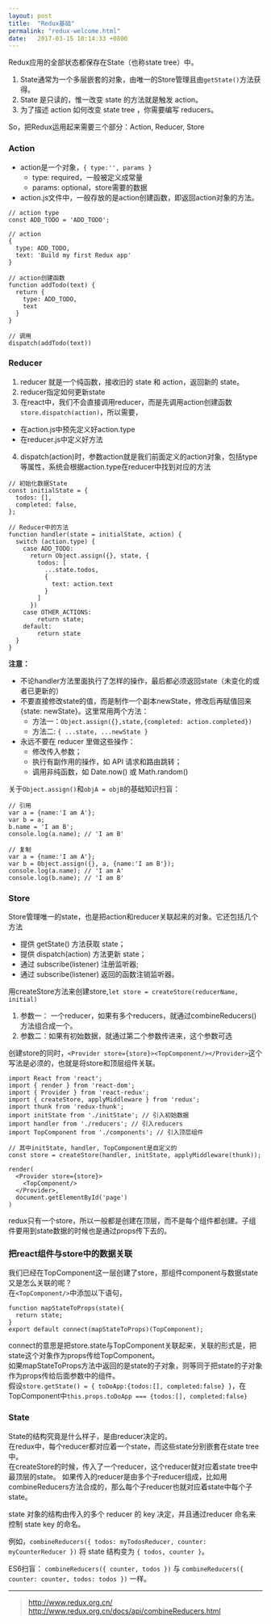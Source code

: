 ```yaml
---
layout: post
title:  "Redux基础"
permalink: "redux-welcome.html"
date:   2017-03-15 10:14:33 +0800
---
```

Redux应用的全部状态都保存在State（也称state tree）中。
1. State通常为一个多层嵌套的对象，由唯一的Store管理且由`getState()`方法获得。   
2. State 是只读的，惟一改变 state 的方法就是触发 action。
3. 为了描述 action 如何改变 state tree ，你需要编写 reducers。

So，把Redux运用起来需要三个部分：Action, Reducer, Store  

### Action   
* action是一个对象，`{ type:'', params }`   
  * type: required，一般被定义成常量
  * params: optional，store需要的数据     
* action.js文件中，一般存放的是action创建函数，即返回action对象的方法。   

```   
// action type
const ADD_TODO = 'ADD_TODO';

// action
{
  type: ADD_TODO,
  text: 'Build my first Redux app'
}

// action创建函数
function addTodo(text) {
  return {
    type: ADD_TODO,
    text
  }
}

// 调用
dispatch(addTodo(text))
```   

### Reducer  
1. reducer 就是一个纯函数，接收旧的 state 和 action，返回新的 state。   
2. reducer指定如何更新state   
3. 在react中，我们不会直接调用reducer，而是先调用action创建函数`store.dispatch(action)`，所以需要，   
  * 在action.js中预先定义好action.type
  * 在reducer.js中定义好方法
4. dispatch(action)时，参数action就是我们前面定义的action对象，包括type等属性，系统会根据action.type在reducer中找到对应的方法   

```   
// 初始化数据State
const initialState = {
  todos: [],
  completed: false,
};

// Reducer中的方法
function handler(state = initialState, action) {
  switch (action.type) {
    case ADD_TODO:
      return Object.assign({}, state, {
        todos: [
          ...state.todos,
          {
            text: action.text
          }
        ]
      })
    case OTHER_ACTIONS:
        return state;
    default:
        return state
  }
}
```     
**注意：**      
* 不论handler方法里面执行了怎样的操作，最后都必须返回state（未变化的或者已更新的）  
* 不要直接修改state的值，而是制作一个副本newState，修改后再赋值回来{state: newState}。这里常用两个方法：   
  * 方法一：`Object.assign({},state,{completed: action.completed})`
  * 方法二: `{ ...state, ...newState }` 
* 永远不要在 reducer 里做这些操作：   
    * 修改传入参数；   
    * 执行有副作用的操作，如 API 请求和路由跳转；   
    * 调用非纯函数，如 Date.now() 或 Math.random()   

关于`Object.assign()`和`objA = objB`的基础知识扫盲：   

```  
// 引用
var a = {name:'I am A'};
var b = a;
b.name = 'I am B';
console.log(a.name); // 'I am B'

// 复制
var a = {name:'I am A'};
var b = Object.assign({}, a, {name:'I am B'});
console.log(a.name); // 'I am A'
console.log(b.name); // 'I am B'
```   

### Store   
Store管理唯一的state，也是把action和reducer关联起来的对象。它还包括几个方法   
* 提供 getState() 方法获取 state；   
* 提供 dispatch(action) 方法更新 state；   
* 通过 subscribe(listener) 注册监听器;   
* 通过 subscribe(listener) 返回的函数注销监听器。   

用createStore方法来创建store,`let store = createStore(reducerName, initial)`  
1. 参数一： 一个reducer，如果有多个reducers，就通过combineReducers() 方法组合成一个。
2. 参数二：如果有初始数据，就通过第二个参数传进来，这个参数可选   

创建store的同时，`<Provider store={store}><TopComponent/></Provider>`这个写法是必须的，也就是将store和顶层组件关联。

```   
import React from 'react';
import { render } from 'react-dom';
import { Provider } from 'react-redux';
import { createStore, applyMiddleware } from 'redux';
import thunk from 'redux-thunk';
import initState from './initState'; // 引入初始数据
import handler from './reducers'; // 引入reducers
import TopComponent from './components'; // 引入顶层组件

// 其中initState, handler, TopComponent是自定义的
const store = createStore(handler, initState, applyMiddleware(thunk));

render(
  <Provider store={store}>
    <TopComponent/>
  </Provider>,
  document.getElementById('page')
)
```   
redux只有一个store，所以一般都是创建在顶层，而不是每个组件都创建。子组件要用到state数据的时候也是通过props传下去的。

### 把react组件与store中的数据关联

我们已经在TopComponent这一层创建了store，那组件component与数据state又是怎么关联的呢？   
在`<TopComponent/>`中添加以下语句，

```   
function mapStateToProps(state){
  return state;
}
export default connect(mapStateToProps)(TopComponent);
```
connect的意思是把store.state与TopComponent关联起来，关联的形式是，把state这个对象作为props传给TopComponent。   
如果mapStateToProps方法中返回的是state的子对象，则等同于把state的子对象作为props传给后面参数中的组件。   
假设`store.getState() = { toDoApp:{todos:[], completed:false} }`，在TopComponent中`this.props.toDoApp === {todos:[], completed:false}`    

### State   

State的结构究竟是什么样子，是由reducer决定的。    
在redux中，每个reducer都对应着一个state，而这些state分别嵌套在state tree中。   
在createStore的时候，传入了一个reducer，这个reducer就对应着state tree中最顶层的state。
如果传入的reducer是由多个子reducer组成，比如用combineReducers方法合成的，那么每个子reducer也就对应着state中每个子state。

state 对象的结构由传入的多个 reducer 的 key 决定，并且通过reducer 命名来控制 state key 的命名。

例如，`combineReducers({ todos: myTodosReducer, counter: myCounterReducer })` 将 state 结构变为 `{ todos, counter }`。

ES6扫盲：
`combineReducers({ counter, todos })` 与 `combineReducers({ counter: counter, todos: todos })` 一样。

***
> http://www.redux.org.cn/   
> http://www.redux.org.cn/docs/api/combineReducers.html

